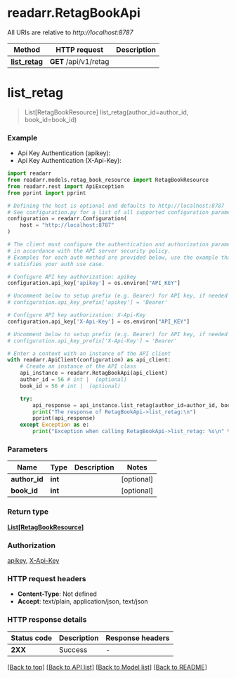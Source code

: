 # readarr.RetagBookApi

All URIs are relative to *http://localhost:8787*

Method | HTTP request | Description
------------- | ------------- | -------------
[**list_retag**](RetagBookApi.md#list_retag) | **GET** /api/v1/retag | 


# **list_retag**
> List[RetagBookResource] list_retag(author_id=author_id, book_id=book_id)



### Example

* Api Key Authentication (apikey):
* Api Key Authentication (X-Api-Key):

```python
import readarr
from readarr.models.retag_book_resource import RetagBookResource
from readarr.rest import ApiException
from pprint import pprint

# Defining the host is optional and defaults to http://localhost:8787
# See configuration.py for a list of all supported configuration parameters.
configuration = readarr.Configuration(
    host = "http://localhost:8787"
)

# The client must configure the authentication and authorization parameters
# in accordance with the API server security policy.
# Examples for each auth method are provided below, use the example that
# satisfies your auth use case.

# Configure API key authorization: apikey
configuration.api_key['apikey'] = os.environ["API_KEY"]

# Uncomment below to setup prefix (e.g. Bearer) for API key, if needed
# configuration.api_key_prefix['apikey'] = 'Bearer'

# Configure API key authorization: X-Api-Key
configuration.api_key['X-Api-Key'] = os.environ["API_KEY"]

# Uncomment below to setup prefix (e.g. Bearer) for API key, if needed
# configuration.api_key_prefix['X-Api-Key'] = 'Bearer'

# Enter a context with an instance of the API client
with readarr.ApiClient(configuration) as api_client:
    # Create an instance of the API class
    api_instance = readarr.RetagBookApi(api_client)
    author_id = 56 # int |  (optional)
    book_id = 56 # int |  (optional)

    try:
        api_response = api_instance.list_retag(author_id=author_id, book_id=book_id)
        print("The response of RetagBookApi->list_retag:\n")
        pprint(api_response)
    except Exception as e:
        print("Exception when calling RetagBookApi->list_retag: %s\n" % e)
```



### Parameters


Name | Type | Description  | Notes
------------- | ------------- | ------------- | -------------
 **author_id** | **int**|  | [optional] 
 **book_id** | **int**|  | [optional] 

### Return type

[**List[RetagBookResource]**](RetagBookResource.md)

### Authorization

[apikey](../README.md#apikey), [X-Api-Key](../README.md#X-Api-Key)

### HTTP request headers

 - **Content-Type**: Not defined
 - **Accept**: text/plain, application/json, text/json

### HTTP response details

| Status code | Description | Response headers |
|-------------|-------------|------------------|
**2XX** | Success |  -  |

[[Back to top]](#) [[Back to API list]](../README.md#documentation-for-api-endpoints) [[Back to Model list]](../README.md#documentation-for-models) [[Back to README]](../README.md)

